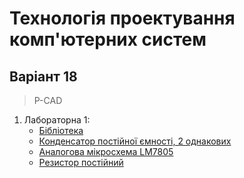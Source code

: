 # Технологія проектування комп'ютерних систем
## Варіант 18
> P-CAD
1.  Лабораторна 1:
	* [Бібліотека](https://github.com/shharw/DToCS/blob/main/lab1/AnalogDevices_Shevhcuk.lib)
	* [Конденсатор постійної ємності, 2 однакових](https://github.com/shharw/DToCS/blob/main/lab1/AnalogDevices_Shevhcuk%5BC%5D.Sym)
	* [Аналогова мікросхема LM7805](https://github.com/shharw/DToCS/blob/main/lab1/AnalogDevices_Shevhcuk%5BLM7805%5D.Sym)
	* [Резистор постійний](https://github.com/shharw/DToCS/blob/main/lab1/AnalogDevices_Shevhcuk%5BR%5D.Sym)

		